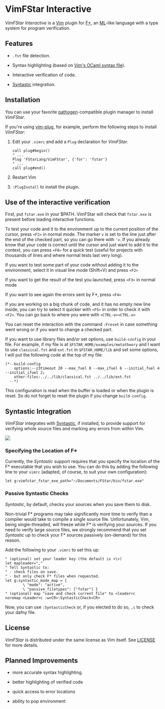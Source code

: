 VimFStar Interactive
====================

*VimFStar Interactive* is a [Vim](<http://www.vim.org>) plugin for
[F\*](<http://www.fstar-lang.org>), an
[ML](<http://en.wikipedia.org/wiki/ML_(programming_language)>)-like language
with a type system for program verification.

Features
--------

- `.fst` file detection.

-   Syntax highlighting (based on [Vim's OCaml syntax
    file](<https://github.com/vim/vim/blob/master/runtime/syntax/ocaml.vim>)).

-   Interactive verification of code.

-   [Syntastic](<https://github.com/scrooloose/syntastic>) integration.

Installation
------------

You can use your favorite
[pathogen](<https://github.com/tpope/vim-pathogen>)-compatible plugin manager to
install *VimFStar*.

If you're using [vim-plug](<https://github.com/junegunn/vim-plug>), for example,
perform the following steps to install *VimFStar*:

1.  Edit your `.vimrc` and add a `Plug` declaration for *VimFStar*.

    ~~~~~~~~~~~~~~~~~~~~~~~~~~~~~~~~~~~~~~~~~~~~~~~~~~~~~~~~~~~~~~~~~~~~~~~~ vim
	call plug#begin()
	" ...
	Plug 'FStarLang/VimFStar', {'for': 'fstar'}
	" ...
	call plug#end()
    ~~~~~~~~~~~~~~~~~~~~~~~~~~~~~~~~~~~~~~~~~~~~~~~~~~~~~~~~~~~~~~~~~~~~~~~~~~~~

2. Restart Vim

3. `:PlugInstall` to install the plugin.

Use of the interactive verification
-----------------------------------

First, put `fstar.exe` in your \$PATH. VimFStar will check that `fstar.exe` is
present before loading interactive functions.

To test your code and it to the environment up to the current position of the cursor, press ```<F2>``` in normal mode. The marker ```v``` is set to the line just after the end of the checked part, so you can go there with ```'v```. If you already know that your code is correct until the cursor and just want to add it to the context, you can press ```<F6>``` for a quick test (useful for projects with thousands of lines and where normal tests last very long).

If you want to test some part of your code without adding it to the environment,
select it in visual line mode (Shift+V) and press `<F2>`

If you want to get the result of the test you launched, press `<F3>` in normal
mode

If you want to see again the errors sent by F\*, press `<F4>`

If you are working on a big chunk of code, and it has no empty new line inside,
you can try to select it quicker with `<F5>` in order to check it with `<F2>`.
You can go back to where you were with `<CTRL-o><CTRL-o>`

You can reset the interaction with the command `:Freset` in case something went
wrong or if you want to change a checked part.

If you want to use library files and/or set options, use `build-config` in your
file. For example, if my file is at `$FSTAR_HOME/examples/metatheory` and I want
to use `classical.fst` and `ext.fst` in `$FSTAR_HOME/lib` and set some options,
I will put the following code at the top of my file:

~~~~~~~~~~~~~~~~~~~~~~~~~~~~~~~~~~~~~~~~~~~~~~~~~~~~~~~~~~~~~~~~~~~~~~~~~~ fstar
(*--build-config
    options:--z3timeout 20 --max_fuel 8 --max_ifuel 6 --initial_fuel 4 --initial_ifuel 2;
    other-files:../../lib/classical.fst ../../lib/ext.fst
  --*)
~~~~~~~~~~~~~~~~~~~~~~~~~~~~~~~~~~~~~~~~~~~~~~~~~~~~~~~~~~~~~~~~~~~~~~~~~~~~~~~~

This configuration is read when the buffer is loaded or when the plugin is
reset. So do not forget to reset the plugin if you change `build-config`.

Syntastic Integration
---------------------

*VimFStar* integrates with
[Syntastic](<https://github.com/scrooloose/syntastic>), if installed, to provide
support for verifying whole source files and marking any errors from within Vim.

![](<./plugin/VimFStar/doc/syntastic.jpg>)

### Specifying the Location of F\*

Currently, the *Syntastic* support requires that you specify the location of the
F\* executable that you wish to use. You can do this by adding the following
line to your `vimrc` (adapted, of course, to suit your own configuration):

~~~~~~~~~~~~~~~~~~~~~~~~~~~~~~~~~~~~~~~~~~~~~~~~~~~~~~~~~~~~~~~~~~~~~~~~~~~~ vim
let g:vimfstar_fstar_exe_path="~/Documents/FStar/bin/fstar.exe"
~~~~~~~~~~~~~~~~~~~~~~~~~~~~~~~~~~~~~~~~~~~~~~~~~~~~~~~~~~~~~~~~~~~~~~~~~~~~~~~~

### Passive Syntastic Checks

*Syntastic*, by default, checks your sources when you save them to disk.

Non-trivial F\* programs may take significantly more time to verify than a
compiler would take to compile a single source file. Unfortunately, Vim, being
single-threaded, will freeze while F\* is verifying your sources. If you need to
verify large source files, we strongly recommend that you set *Syntastic* up to
check your F\* sources passively (on-demand) for this reason.

Add the following to your `.vimrc` to set this up:

~~~~~~~~~~~~~~~~~~~~~~~~~~~~~~~~~~~~~~~~~~~~~~~~~~~~~~~~~~~~~~~~~~~~~~~~~~~~ vim
" (optional) set your leader key (the default is <\>)
let mapleader=","
" Tell Syntastic to:
" - check files on save.
" - but only check F* files when requested.
let g:syntastic_mode_map = {
        \ "mode": "active",
        \ "passive_filetypes": ["fstar"] }
" (optional) map "save and check current file" to <leader>c
noremap <Leader>c :w<CR>:SyntasticCheck<CR>
~~~~~~~~~~~~~~~~~~~~~~~~~~~~~~~~~~~~~~~~~~~~~~~~~~~~~~~~~~~~~~~~~~~~~~~~~~~~~~~~

Now, you can use `:SyntasticCheck` or, if you elected to do so, `,c` to check
your dafny file.

License
-------

*VimFStar* is distributed under the same license as Vim itself. See
[LICENSE](<http://github.com/FStarLang/VimFStar/blob/master/LICENSE>) for more
details.

Planned Improvements
--------------------

- more accurate syntax highlighting.

- better highlighting of verified code

- quick access to error locations

- ability to pop environment
